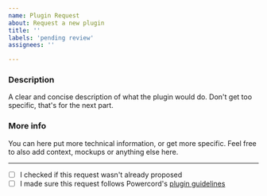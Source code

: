 ```yaml
---
name: Plugin Request
about: Request a new plugin
title: '' 
labels: 'pending review'
assignees: ''

---
```


<!--
  Please do not edit the layout of this template, more specifically the titles and the spacings.
  Replace the template text by what your request is about.
-->

### Description
A clear and concise description of what the plugin would do.
Don't get too specific, that's for the next part.

### More info
You can here put more technical information, or get more specific.
Feel free to also add context, mockups or anything else here.

----
<!-- Put "x" between the brackets -->
 - [ ] I checked if this request wasn't already proposed
 - [ ] I made sure this request follows Powercord's [plugin guidelines](https://powercord.dev/guidelines)
